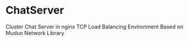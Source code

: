 # ChatServer
Cluster Chat Server in nginx TCP Load Balancing Environment Based on Muduo Network Library
